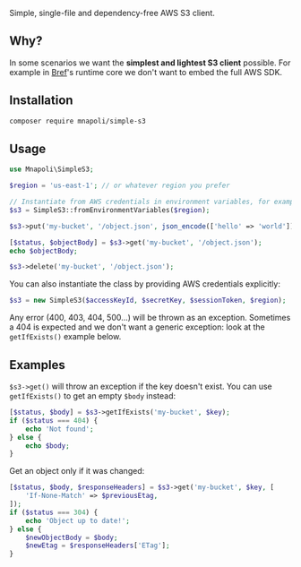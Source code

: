 Simple, single-file and dependency-free AWS S3 client.

## Why?

In some scenarios we want the **simplest and lightest S3 client** possible. For example in [Bref](https://bref.sh)'s runtime core we don't want to embed the full AWS SDK.

## Installation

```sh
composer require mnapoli/simple-s3
```

## Usage

```php
use Mnapoli\SimpleS3;

$region = 'us-east-1'; // or whatever region you prefer

// Instantiate from AWS credentials in environment variables, for example on AWS Lambda
$s3 = SimpleS3::fromEnvironmentVariables($region);

$s3->put('my-bucket', '/object.json', json_encode(['hello' => 'world']));

[$status, $objectBody] = $s3->get('my-bucket', '/object.json');
echo $objectBody;

$s3->delete('my-bucket', '/object.json');
```

You can also instantiate the class by providing AWS credentials explicitly:

```php
$s3 = new SimpleS3($accessKeyId, $secretKey, $sessionToken, $region);
```

Any error (400, 403, 404, 500…) will be thrown as an exception. Sometimes a 404 is expected and we don't want a generic exception: look at the `getIfExists()` example below.

## Examples

`$s3->get()` will throw an exception if the key doesn't exist. You can use `getIfExists()` to get an empty `$body` instead:

```php
[$status, $body] = $s3->getIfExists('my-bucket', $key);
if ($status === 404) {
    echo 'Not found';
} else {
    echo $body;
}
```

Get an object only if it was changed:

```php
[$status, $body, $responseHeaders] = $s3->get('my-bucket', $key, [
    'If-None-Match' => $previousEtag,
]);
if ($status === 304) {
    echo 'Object up to date!';
} else {
    $newObjectBody = $body;
    $newEtag = $responseHeaders['ETag'];
}
```
